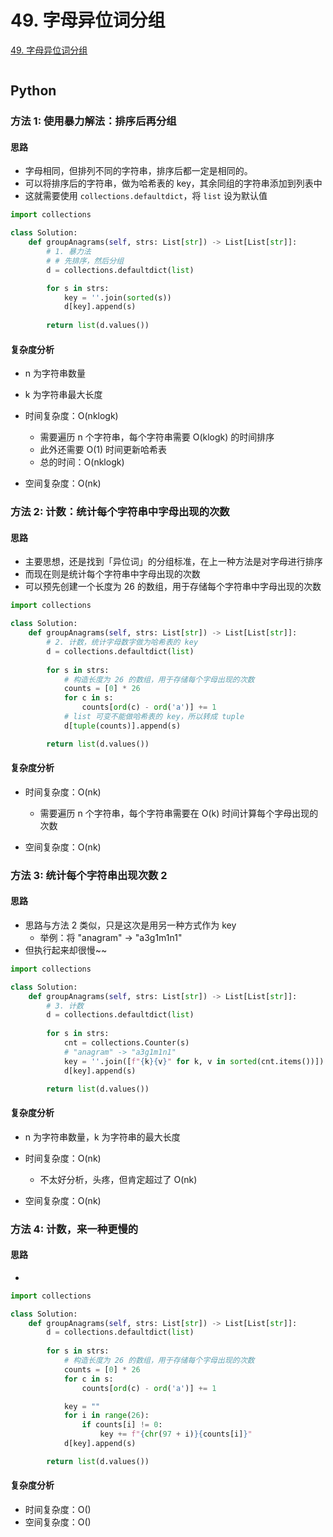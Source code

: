 # 49. 字母异位词分组 

[49. 字母异位词分组](https://leetcode-cn.com/problems/group-anagrams/)

```

```
## Python

### 方法 1: 使用暴力解法：排序后再分组

#### 思路

* 字母相同，但排列不同的字符串，排序后都一定是相同的。
* 可以将排序后的字符串，做为哈希表的 key，其余同组的字符串添加到列表中
* 这就需要使用 `collections.defaultdict`，将 `list` 设为默认值

```python
import collections

class Solution:
    def groupAnagrams(self, strs: List[str]) -> List[List[str]]:
        # 1. 暴力法
        # # 先排序，然后分组
        d = collections.defaultdict(list)

        for s in strs:
            key = ''.join(sorted(s))
            d[key].append(s)
        
        return list(d.values())
```

#### 复杂度分析

* n 为字符串数量
* k 为字符串最大长度

* 时间复杂度：O(nklogk)
    * 需要遍历 n 个字符串，每个字符串需要 O(klogk) 的时间排序
    * 此外还需要 O(1) 时间更新哈希表
    * 总的时间：O(nklogk)

* 空间复杂度：O(nk)


### 方法 2: 计数：统计每个字符串中字母出现的次数

#### 思路

* 主要思想，还是找到「异位词」的分组标准，在上一种方法是对字母进行排序
* 而现在则是统计每个字符串中字母出现的次数
* 可以预先创建一个长度为 26 的数组，用于存储每个字符串中字母出现的次数

```python
import collections

class Solution:
    def groupAnagrams(self, strs: List[str]) -> List[List[str]]:
        # 2. 计数，统计字母数字做为哈希表的 key
        d = collections.defaultdict(list)
        
        for s in strs:
            # 构造长度为 26 的数组，用于存储每个字母出现的次数
            counts = [0] * 26
            for c in s:
                counts[ord(c) - ord('a')] += 1
            # list 可变不能做哈希表的 key，所以转成 tuple
            d[tuple(counts)].append(s)

        return list(d.values())
```

#### 复杂度分析

* 时间复杂度：O(nk)
    * 需要遍历 n 个字符串，每个字符串需要在 O(k) 时间计算每个字母出现的次数

* 空间复杂度：O(nk)


### 方法 3: 统计每个字符串出现次数 2

#### 思路

* 思路与方法 2 类似，只是这次是用另一种方式作为 key
    * 举例：将 "anagram" -> "a3g1m1n1"
* 但执行起来却很慢~~

```python
import collections

class Solution:
    def groupAnagrams(self, strs: List[str]) -> List[List[str]]:
        # 3. 计数
        d = collections.defaultdict(list)
        
        for s in strs:
            cnt = collections.Counter(s)
            # "anagram" -> "a3g1m1n1"
            key = ''.join([f"{k}{v}" for k, v in sorted(cnt.items())])
            d[key].append(s)

        return list(d.values())
```

#### 复杂度分析

* n 为字符串数量，k 为字符串的最大长度

* 时间复杂度：O(nk)
    * 不太好分析，头疼，但肯定超过了 O(nk)
* 空间复杂度：O(nk)


### 方法 4: 计数，来一种更慢的

#### 思路

* 

```python
import collections

class Solution:
    def groupAnagrams(self, strs: List[str]) -> List[List[str]]:
        d = collections.defaultdict(list)
        
        for s in strs:
            # 构造长度为 26 的数组，用于存储每个字母出现的次数
            counts = [0] * 26
            for c in s:
                counts[ord(c) - ord('a')] += 1

            key = ""
            for i in range(26):
                if counts[i] != 0:
                    key += f"{chr(97 + i)}{counts[i]}"
            d[key].append(s)     

        return list(d.values()) 
```

#### 复杂度分析

* 时间复杂度：O()
* 空间复杂度：O()
